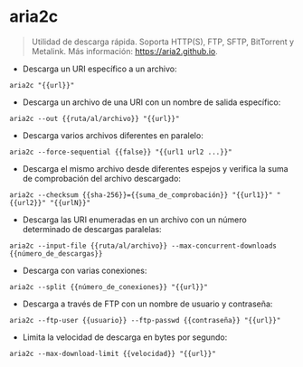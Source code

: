 # aria2c

> Utilidad de descarga rápida.
> Soporta HTTP(S), FTP, SFTP, BitTorrent y Metalink.
> Más información: <https://aria2.github.io>.

- Descarga un URI específico a un archivo:

`aria2c "{{url}}"`

- Descarga un archivo de una URI con un nombre de salida específico:

`aria2c --out {{ruta/al/archivo}} "{{url}}"`

- Descarga varios archivos diferentes en paralelo:

`aria2c --force-sequential {{false}} "{{url1 url2 ...}}"`

- Descarga el mismo archivo desde diferentes espejos y verifica la suma de comprobación del archivo descargado:

`aria2c --checksum {{sha-256}}={{suma_de_comprobación}} "{{url1}}" "{{url2}}" "{{urlN}}"`

- Descarga las URI enumeradas en un archivo con un número determinado de descargas paralelas:

`aria2c --input-file {{ruta/al/archivo}} --max-concurrent-downloads {{número_de_descargas}}`

- Descarga con varias conexiones:

`aria2c --split {{número_de_conexiones}} "{{url}}"`

- Descarga a través de FTP con un nombre de usuario y contraseña:

`aria2c --ftp-user {{usuario}} --ftp-passwd {{contraseña}} "{{url}}"`

- Limita la velocidad de descarga en bytes por segundo:

`aria2c --max-download-limit {{velocidad}} "{{url}}"`
